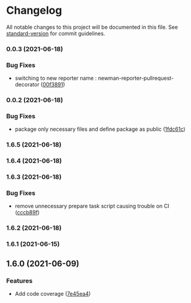 # Changelog

All notable changes to this project will be documented in this file. See [standard-version](https://github.com/conventional-changelog/standard-version) for commit guidelines.

### 0.0.3 (2021-06-18)


### Bug Fixes

* switching to new reporter name : newman-reporter-pullrequest-decorator ([00f3891](https://github.com/Decathlon/newman-reporter-pullrequest-decorator/commit/00f3891c0b6d9e00b1c979b1e10a00a709f1d36c))

### 0.0.2 (2021-06-18)


### Bug Fixes

* package only necessary files and define package as public ([1fdc61c](https://github.com/Decathlon/newman-reporter-pullrequest-decorator/commit/1fdc61c51f133a3cb57cc6f255f4b0d854cd15c6))

### 1.6.5 (2021-06-18)

### 1.6.4 (2021-06-18)

### 1.6.3 (2021-06-18)


### Bug Fixes

* remove unnecessary prepare task script causing trouble on CI ([cccb89f](https://github.com/dktunited/newman-reporter-pullrequest-decorator/commit/cccb89f7821c4ab4ef06daed057fe4a428d0ab6f))

### 1.6.2 (2021-06-18)

### 1.6.1 (2021-06-15)

## 1.6.0 (2021-06-09)


### Features

* Add code coverage ([7e45ea4](https://github.com/dktunited/newman-reporter-pullrequest-decorator/commit/7e45ea477587276020b9258b6f0eef17f3fb56bb))
